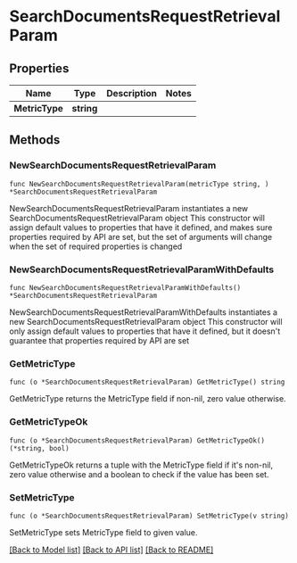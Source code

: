 # SearchDocumentsRequestRetrievalParam

## Properties

Name | Type | Description | Notes
------------ | ------------- | ------------- | -------------
**MetricType** | **string** |  | 

## Methods

### NewSearchDocumentsRequestRetrievalParam

`func NewSearchDocumentsRequestRetrievalParam(metricType string, ) *SearchDocumentsRequestRetrievalParam`

NewSearchDocumentsRequestRetrievalParam instantiates a new SearchDocumentsRequestRetrievalParam object
This constructor will assign default values to properties that have it defined,
and makes sure properties required by API are set, but the set of arguments
will change when the set of required properties is changed

### NewSearchDocumentsRequestRetrievalParamWithDefaults

`func NewSearchDocumentsRequestRetrievalParamWithDefaults() *SearchDocumentsRequestRetrievalParam`

NewSearchDocumentsRequestRetrievalParamWithDefaults instantiates a new SearchDocumentsRequestRetrievalParam object
This constructor will only assign default values to properties that have it defined,
but it doesn't guarantee that properties required by API are set

### GetMetricType

`func (o *SearchDocumentsRequestRetrievalParam) GetMetricType() string`

GetMetricType returns the MetricType field if non-nil, zero value otherwise.

### GetMetricTypeOk

`func (o *SearchDocumentsRequestRetrievalParam) GetMetricTypeOk() (*string, bool)`

GetMetricTypeOk returns a tuple with the MetricType field if it's non-nil, zero value otherwise
and a boolean to check if the value has been set.

### SetMetricType

`func (o *SearchDocumentsRequestRetrievalParam) SetMetricType(v string)`

SetMetricType sets MetricType field to given value.



[[Back to Model list]](../README.md#documentation-for-models) [[Back to API list]](../README.md#documentation-for-api-endpoints) [[Back to README]](../README.md)


